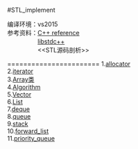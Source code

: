 #STL_implement

编译环境：vs2015 <br>
参考资料：[C++ reference](http://en.cppreference.com/w/)<br>
　　　　　[libstdc++](https://gcc.gnu.org/onlinedocs/gcc-4.8.1/libstdc++/api/a00708.html#a8e32f71311ef10141cabaab48ac8e414)<br>
　　　　　\<\<STL源码剖析\>\><br>

=======================
1.[allocator](https://github.com/scottdwdwdw/STL_implement/tree/master/allocator)<br>
2.[iterator](https://github.com/scottdwdwdw/STL_implement/tree/master/iterator)<br>
3.[Array类](https://github.com/scottdwdwdw/STL_implement/tree/master/array)<br>
4.[Algorithm](https://github.com/scottdwdwdw/STL_implement/blob/master/Algorithm/Algorithm.h)<br>
5.[Vector](https://github.com/scottdwdwdw/STL_implement/blob/master/vector/Vector.h)<br>
6.[List](https://github.com/scottdwdwdw/STL/blob/master/List/List.h)<br>
7.[deque](https://github.com/scottdwdwdw/STL/blob/master/deque/deque.h)<br>
8.[queue](https://github.com/scottdwdwdw/STL/blob/master/queue/queue.h)<br>
9.[stack](https://github.com/scottdwdwdw/STL/blob/master/stack/stack.h)<br>
10.[forward_list]()<br>
11.[priority_queue](https://github.com/scottdwdwdw/STL/blob/master/priority_queue/priority_queue.h)<br>
